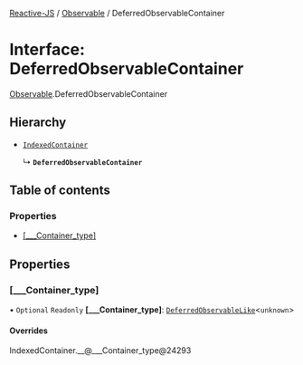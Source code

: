 [Reactive-JS](../README.md) / [Observable](../modules/Observable.md) / DeferredObservableContainer

# Interface: DeferredObservableContainer

[Observable](../modules/Observable.md).DeferredObservableContainer

## Hierarchy

- [`IndexedContainer`](types.IndexedContainer.md)

  ↳ **`DeferredObservableContainer`**

## Table of contents

### Properties

- [[\_\_\_Container\_type]](Observable.DeferredObservableContainer.md#[___container_type])

## Properties

### [\_\_\_Container\_type]

• `Optional` `Readonly` **[\_\_\_Container\_type]**: [`DeferredObservableLike`](types.DeferredObservableLike.md)<`unknown`\>

#### Overrides

IndexedContainer.\_\_@\_\_\_Container\_type@24293
